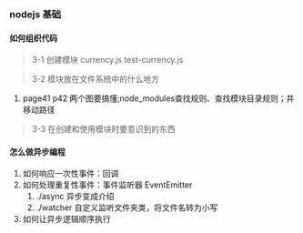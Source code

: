 ### nodejs 基础

#### 如何组织代码
> 3-1 创建模块 currency.js test-currency.js

> 3-2 模块放在文件系统中的什么地方 
1. page41 p42 两个图要搞懂;node_modules查找规则、查找模块目录规则；并移动路径
> 3-3 在创建和使用模块时要意识到的东西


#### 怎么做异步编程
1. 如何响应一次性事件：回调
2. 如何处理重复性事件：事件监听器 EventEmitter
    1. ./async 异步变成介绍 
    2. ./watcher 自定义监听文件夹类，将文件名转为小写
3. 如何让异步逻辑顺序执行